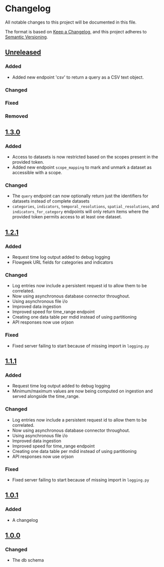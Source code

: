# Changelog

All notable changes to this project will be documented in this file.

The format is based on [Keep a Changelog](https://keepachangelog.com/en/1.0.0/),
and this project adheres to [Semantic Versioning](https://semver.org/spec/v2.0.0.html).

## [Unreleased]

### Added
- Added new endpoint 'csv' to return a query as a CSV text object.


### Changed

### Fixed

### Removed

## [1.3.0]
### Added
- Access to datasets is now restricted based on the scopes present in the provided token.
- Added new endpoint `scope_mapping` to mark and unmark a dataset as accessible with a scope.

### Changed
- The `query` endpoint can now optionally return just the identifiers for datasets instead of complete datasets
- `categories`, `indicators`, `temporal_resolutions`, `spatial_resolutions`, and `indicators_for_category` endpoints will only return items where the provided token permits access to at least one dataset.

## [1.2.1]

### Added

-   Request time log output added to debug logging
-   Flowgeek URL fields for categories and indicators

### Changed

-   Log entries now include a persistent request id to allow them to be correlated.
-   Now using asynchronous database connector throughout.
-   Using asynchronous file i/o
-   Improved data ingestion
-   Improved speed for time_range endpoint
-   Creating one data table per mdid instead of using partitioning
-   API responses now use orjson

### Fixed

-   Fixed server failing to start because of missing import in `logging.py`

## [1.1.1]

### Added

-   Request time log output added to debug logging
-   Minimum/maximum values are now being computed on ingestion and served alongside the time_range.

### Changed

-   Log entries now include a persistent request id to allow them to be correlated.
-   Now using asynchronous database connector throughout.
-   Using asynchronous file i/o
-   Improved data ingestion
-   Improved speed for time_range endpoint
-   Creating one data table per mdid instead of using partitioning
-   API responses now use orjson

### Fixed

-   Fixed server failing to start because of missing import in `logging.py`

## [1.0.1]

### Added

-   A changelog

## [1.0.0]

### Changed

-   The db schema

[unreleased]: https://github.com/Flowminder/flowkit-ui-backend/compare/v1.3.0...HEAD
[1.3.0]: https://github.com/Flowminder/flowkit-ui-backend/releases/tag/v1.3.0
[1.2.1]: https://github.com/Flowminder/flowkit-ui-backend/releases/tag/v1.2.1
[1.1.1]: https://github.com/Flowminder/flowkit-ui-backend/releases/tag/v1.1.1
[1.0.1]: https://github.com/Flowminder/flowkit-ui-backend/releases/tag/v1.0.1
[1.0.0]: https://github.com/Flowminder/flowkit-ui-backend/releases/tag/v1.0.0
